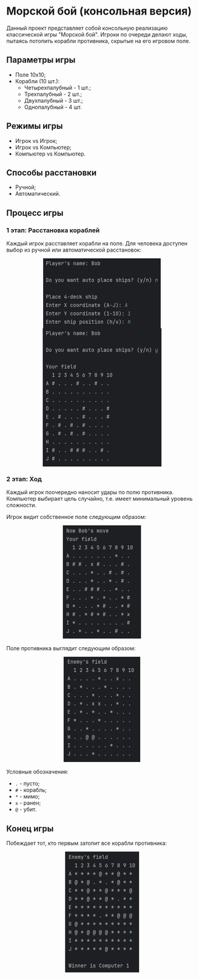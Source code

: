 # Морской бой (консольная версия)

Данный проект представляет собой консольную реализацию классической игры "Морской бой". 
Игроки по очереди делают ходы, пытаясь потопить корабли противника, скрытые на его игровом поле.

## Параметры игры
- Поле 10x10;
- Корабли (10 шт.):
  - Четырехпалубный - 1 шт.;
  - Трехпалубный - 2 шт.;
  - Двухпалубный - 3 шт.;
  - Однопалубный - 4 шт.

## Режимы игры
- Игрок vs Игрок;
- Игрок vs Компьютер;
- Компьютер vs Компьютер.

## Способы расстановки
- Ручной;
- Автоматический.

## Процесс игры
### 1 этап: Расстановка кораблей
Каждый игрок расставляет корабли на поле. 
Для человека доступен выбор из ручной или автоматической расстановок:
<p align="center">
    <img src="screen/HumanPlaceShips.JPG" alt="HumanPlaceShips" style="vertical-align: middle;">
    <img src="screen/AutoPlaceShips.JPG" alt="AutoPlaceShips" style="vertical-align: middle;">
</p>


### 2 этап: Ход
Каждый игрок поочередно наносит удары по полю противника.
Компьютер выбирает цель случайно, т.е. имеет минимальный уровень сложности.  

Игрок видит собственное поле следующим образом:
<p align="center"><img src="screen/PlayerField.JPG" alt="PlayerField"></p>
Поле противника выглядит следующим образом:
<p align="center"><img src="screen/EnemyField.JPG" alt="EnemyField"></p>

Условные обозначения:
- `.` - пусто;
- `#` - корабль;
- `*` - мимо;
- `x` - ранен;
- `@` - убит.

## Конец игры
Побеждает тот, кто первым затопит все корабли противника:
<p align="center"><img src="screen/GameEnd.JPG" alt="GameEnd"></p>
